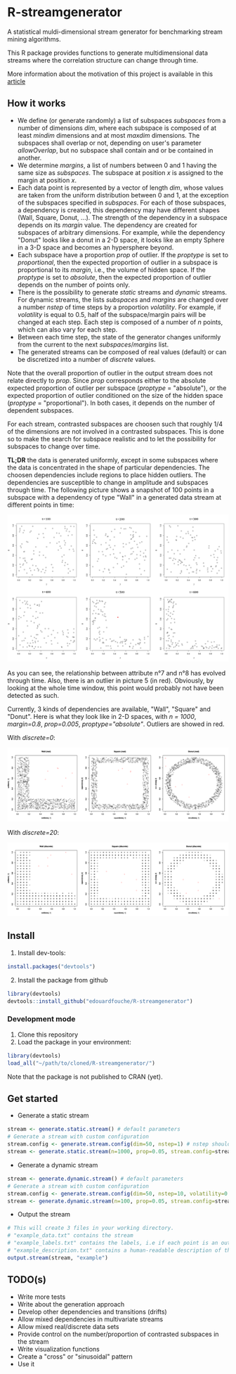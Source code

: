 # R-streamgenerator
A statistical muldi-dimensional stream generator for benchmarking stream mining algorithms.

This R package provides functions to generate multidimensional data streams where the correlation structure can change through time. 

More information about the motivation of this project is available in this [article][article]

## How it works

- We define (or generate randomly) a list of subspaces *subspaces* from a number of dimensions *dim*, where each subspace is composed of at least *mindim* dimensions and at most *maxdim* dimensions. The subspaces shall overlap or not, depending on user's parameter *allowOverlap*, but no subspace shall contain and or be contained in another. 
- We determine *margins*, a list of numbers between 0 and 1 having the same size as *subspaces*. The subspace at position *x* is assigned to the margin at position *x*. 
- Each data point is represented by a vector of length *dim*, whose values are taken from the uniform distribution between 0 and 1, at the exception of the subspaces specified in *subspaces*. For each of those subspaces, a dependency is created, this dependency may have different shapes (Wall, Square, Donut, ...). The strength of the dependency in a subspace depends on its *margin* value. The dependency are created for subspaces of arbitrary dimensions. For example, while the dependency "Donut" looks like a donut in a 2-D space, it looks like an empty Sphere in a 3-D space and becomes an hypersphere beyond. 
- Each subspace have a proportion *prop* of outlier. If the *proptype* is set to *proportional*, then the expected proportion of outlier in a subspace is proportional to its *margin*, i.e., the volume of hidden space. If the *proptype* is set to *absolute*, then the expected proportion of outlier depends on the number of points only. 
- There is the possibility to generate *static* streams and *dynamic* streams. For dynamic streams, the lists *subspaces* and *margins* are changed over a number *nstep* of time steps by a proportion *volatility*. For example, if *volatility* is equal to 0.5, half of the subspace/margin pairs will be changed at each step. Each step is composed of a number of *n* points, which can also vary for each step. 
- Between each time step, the state of the generator changes uniformly from the current to the next *subspaces*/*margins* list. 
- The generated streams can be composed of real values (default) or can be discretized into a number of *discrete* values. 

Note that the overall proportion of outlier in the output stream does not relate directly to *prop*. Since *prop* corresponds either to the absolute expected proportion of outlier per subspace (*proptype* = "absolute"), or the expected proportion of outlier conditioned on the size of the hidden space (*proptype* = "proportional"). In both cases, it depends on the number of dependent subspaces. 

For each stream, contrasted subspaces are choosen such that roughly 1/4 of the dimensions are not involved in a contrasted subspaces. This is done so to make the search for subspace realistic and to let the possibility for subspaces to change over time. 

**TL;DR** the data is generated uniformly, except in some subspaces where the data is concentrated in the shape of particular dependencies. The choosen dependencies include regions to place hidden outliers. The dependencies are susceptible to change in amplitude and subspaces through time. The following picture shows a snapshot of 100 points in a subspace with a dependency of type "Wall" in a generated data stream at different points in time: 

![streamgenerator_1](/img/streamgenerator_1.png)

As you can see, the relationship between attribute n°7 and n°8 has evolved through time. Also, there is an outlier in picture 5 (in red). Obviously, by looking at the whole time window, this point would probably not have been detected as such. 

Currently, 3 kinds of dependencies are available, "Wall", "Square" and "Donut". Here is what they look like in 2-D spaces, with *n = 1000*, *margin=0.8*, *prop=0.005*, *proptype="absolute"*. Outliers are showed in red. 

With *discrete=0*:

![dependencies_real](/img/dependencies_real.png)

With *discrete=20*: 

![dependencies_discrete](/img/dependencies_discrete.png)

## Install

1. Install dev-tools: 
```R
install.packages("devtools")
```
2. Install the package from github

```R
library(devtools)
devtools::install_github("edouardfouche/R-streamgenerator")
```

### Development mode

1. Clone this repository 
2. Load the package in your environment:
```R
library(devtools)
load_all("~/path/to/cloned/R-streamgenerator/")
```

Note that the package is not published to CRAN (yet). 

## Get started

* Generate a static stream 

```R
stream <- generate.static.stream() # default parameters
# Generate a stream with custom configuration
stream.config <- generate.stream.config(dim=50, nstep=1) # nstep should be = 1
stream <- generate.static.stream(n=1000, prop=0.05, stream.config=stream.config)
```

* Generate a dynamic stream 

```R
stream <- generate.dynamic.stream() # default parameters
# Generate a stream with custom configuration
stream.config <- generate.stream.config(dim=50, nstep=10, volatility=0.5)
stream <- generate.dynamic.stream(n=100, prop=0.05, stream.config=stream.config)
```

* Output the stream

```R
# This will create 3 files in your working directory. 
# "example_data.txt" contains the stream
# "example_labels.txt" contains the labels, i.e if each point is an outlier and in which subspace(s)
# "example_description.txt" contains a human-readable description of the stream 
output.stream(stream, "example")
```

## TODO(s)

* Write more tests
* Write about the generation approach
* Develop other dependencies and transitions (drifts)
* Allow mixed dependencies in multivariate streams
* Allow mixed real/discrete data sets
* Provide control on the number/proportion of contrasted subspaces in the stream
* Write visualization functions 
* Create a "cross" or "sinusoidal" pattern
* Use it 


[article]: https://edouardfouche.com/Data-Stream-Generation-with-Concept-Drift/
